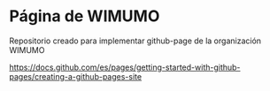 # Página de WIMUMO

Repositorio creado para implementar github-page de la organización WIMUMO

https://docs.github.com/es/pages/getting-started-with-github-pages/creating-a-github-pages-site
